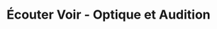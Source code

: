 ---
title: "Écouter Voir - Optique et Audition"
url: /ramonville-saint-agne/ecouter-voir-optique-et-audition/
shop: Optiker
---